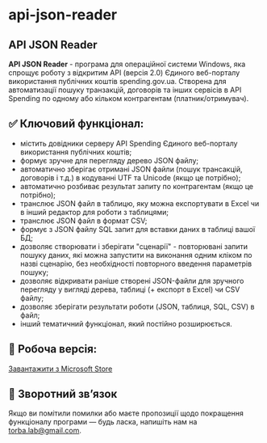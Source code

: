 # api-json-reader
## API JSON Reader

**API JSON Reader** - програма для операційної системи Windows, яка спрощує роботу з відкритим API (версія 2.0) Єдиного веб-порталу використання публічних коштів spending.gov.ua. Створена для автоматизації пошуку транзакцій, договорів та інших сервісів в API Spending по одному або кільком контрагентам (платник/отримувач).

## ✅ Ключовий функціонал:

- містить довідники серверу API Spending Єдиного веб-порталу використання публічних коштів;
- формує зручне для перегляду дерево JSON файлу;
- автоматично зберігає отримані JSON файли (пошук трансакцій, договорів і т.д.) в кодуванні UTF та Unicode (якщо це потрібно); 
- автоматично розбиває результат запиту по контрагентам (якщо це потрібно);
- транслює JSON файл в таблицю, яку можна експортувати в Excel чи в інший редактор для роботи з таблицями;
- транслює JSON файл в формат CSV;
- формує з JSON файлу SQL запит для вставки даних в таблиці вашої БД; 
- дозволяє створювати і зберігати "сценарії" - повторювані запити пошуку даних, які можна запустити на виконання одним кліком по назві сценарію, без необхідності повторного введення параметрів пошуку;
- дозволяє відкривати раніше створені JSON-файли для зручного перегляду у вигляді дерева, таблиці (+ експорт в Excel) чи CSV файлу;
- дозволяє зберігати результати роботи (JSON, таблиця, SQL, CSV) в файл;
- інший тематичний функціонал, який постійно розширюється.

## 🔗 Робоча версія:
[Завантажити з Microsoft Store](https://apps.microsoft.com/store/detail/9NP4CGZ0XD4B?cid=DevShareMCLPCS)

## 📩 Зворотний зв’язок
Якщо ви помітили помилки або маєте пропозиції щодо покращення функціоналу програми — будь ласка, напишіть нам на torba.lab@gmail.com.
